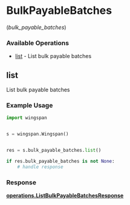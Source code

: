 # BulkPayableBatches
(*bulk_payable_batches*)

### Available Operations

* [list](#list) - List bulk payable batches

## list

List bulk payable batches

### Example Usage

```python
import wingspan


s = wingspan.Wingspan()


res = s.bulk_payable_batches.list()

if res.bulk_payable_batches is not None:
    # handle response
```


### Response

**[operations.ListBulkPayableBatchesResponse](../../models/operations/listbulkpayablebatchesresponse.md)**

